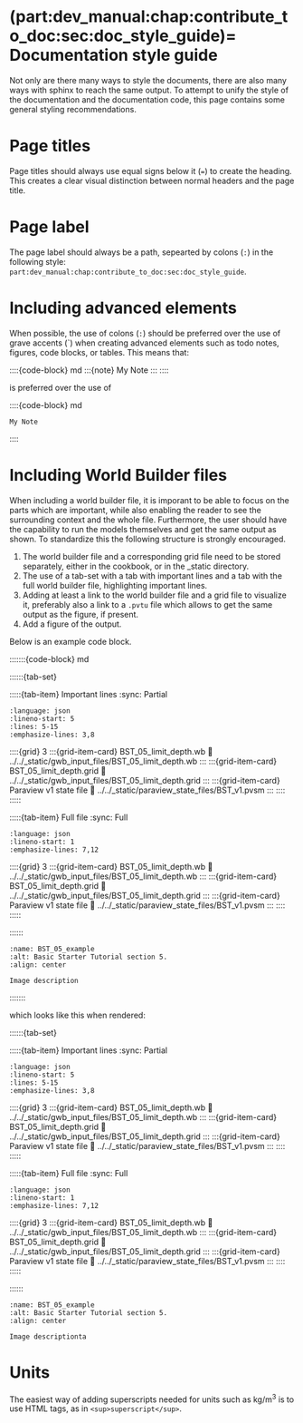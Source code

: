 (part:dev_manual:chap:contribute_to_doc:sec:doc_style_guide)=
Documentation style guide
=========================

Not only are there many ways to style the documents, there are also many ways with sphinx to reach the same output. To attempt to unify the style of the documentation and the documentation code, this page contains some general styling recommendations.

# Page titles

Page titles should always use equal signs below it (`=`) to create the heading. This creates a clear visual distinction between normal headers and the page title.

# Page label

The page label should always be a path, sepearted by colons (`:`) in the following style: `part:dev_manual:chap:contribute_to_doc:sec:doc_style_guide`.

# Including advanced elements

When possible, the use of colons (`:`) should be preferred over the use of grave accents (\`) when creating advanced elements such as todo notes, figures, code blocks, or tables. This means that:

::::{code-block} md
:::{note}
My Note
:::
::::

is preferred over the use of 

::::{code-block} md
```{note}
My Note
````
::::

# Including World Builder files

When including a world builder file, it is imporant to be able to focus on the parts which are important, while also enabling the reader to see the  surrounding context and the whole file. Furthermore, the user should have the capability to run the models themselves and get the same output as shown. To standardize this the following structure is strongly encouraged. 

1. The world builder file and a corresponding grid file need to be stored separately, either in the cookbook, or in the _static directory.
2. The use of a tab-set with a tab with important lines and a tab with the full world builder file, highlighting important lines.
3. Adding at least a link to the world builder file and a grid file to visualize it, preferably also a link to a `.pvtu` file which allows to get the same output as the figure, if present.
4. Add a figure of the output.

Below is an example code block.

:::::::{code-block} md

::::::{tab-set}

:::::{tab-item} Important lines
:sync: Partial

```{literalinclude} ../../_static/gwb_input_files/BST_05_limit_depth.wb
:language: json
:lineno-start: 5
:lines: 5-15
:emphasize-lines: 3,8
```
::::{grid} 3
:::{grid-item-card} BST_05_limit_depth.wb
:link: ../../_static/gwb_input_files/BST_05_limit_depth.wb
:::
:::{grid-item-card} BST_05_limit_depth.grid
:link: ../../_static/gwb_input_files/BST_05_limit_depth.grid
:::
:::{grid-item-card} Paraview v1 state file 
:link: ../../_static/paraview_state_files/BST_v1.pvsm
:::
::::
:::::

:::::{tab-item} Full file
:sync: Full


```{literalinclude} ../../_static/gwb_input_files/BST_05_limit_depth.wb
:language: json
:lineno-start: 1
:emphasize-lines: 7,12
```

::::{grid} 3
:::{grid-item-card} BST_05_limit_depth.wb
:link: ../../_static/gwb_input_files/BST_05_limit_depth.wb
:::
:::{grid-item-card} BST_05_limit_depth.grid
:link: ../../_static/gwb_input_files/BST_05_limit_depth.grid
:::
:::{grid-item-card} Paraview v1 state file 
:link: ../../_static/paraview_state_files/BST_v1.pvsm
:::
::::
:::::

::::::


```{figure} ../../../../doc/sphinx/_static/images/user_manual/basic_starter_tutorial/BST_05.png
:name: BST_05_example
:alt: Basic Starter Tutorial section 5. 
:align: center

Image description
```
:::::::


which looks like this when rendered:


::::::{tab-set}

:::::{tab-item} Important lines
:sync: Partial

```{literalinclude} ../../_static/gwb_input_files/BST_05_limit_depth.wb
:language: json
:lineno-start: 5
:lines: 5-15
:emphasize-lines: 3,8
```
::::{grid} 3
:::{grid-item-card} BST_05_limit_depth.wb
:link: ../../_static/gwb_input_files/BST_05_limit_depth.wb
:::
:::{grid-item-card} BST_05_limit_depth.grid
:link: ../../_static/gwb_input_files/BST_05_limit_depth.grid
:::
:::{grid-item-card} Paraview v1 state file 
:link: ../../_static/paraview_state_files/BST_v1.pvsm
:::
::::
:::::

:::::{tab-item} Full file
:sync: Full


```{literalinclude} ../../_static/gwb_input_files/BST_05_limit_depth.wb
:language: json
:lineno-start: 1
:emphasize-lines: 7,12
```

::::{grid} 3
:::{grid-item-card} BST_05_limit_depth.wb
:link: ../../_static/gwb_input_files/BST_05_limit_depth.wb
:::
:::{grid-item-card} BST_05_limit_depth.grid
:link: ../../_static/gwb_input_files/BST_05_limit_depth.grid
:::
:::{grid-item-card} Paraview v1 state file 
:link: ../../_static/paraview_state_files/BST_v1.pvsm
:::
::::
:::::

::::::


```{figure} ../../../../doc/sphinx/_static/images/user_manual/basic_starter_tutorial/BST_05.png
:name: BST_05_example
:alt: Basic Starter Tutorial section 5. 
:align: center

Image descriptionta
```

# Units

The easiest way of adding superscripts needed for units such as kg/m<sup>3</sup> is to use HTML tags, as in `<sup>superscript</sup>`.
